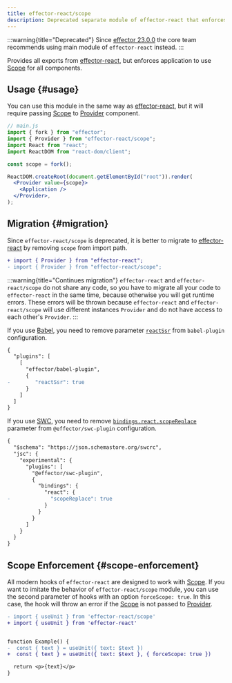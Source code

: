 ```yaml
---
title: effector-react/scope
description: Deprecated separate module of effector-react that enforces library to use Scope
---
```


:::warning{title="Deprecated"}
Since [effector 23.0.0](https://changelog.effector.dev/#effector-23-0-0) the core team recommends using main module of `effector-react` instead.
:::

Provides all exports from [effector-react](/en/api/effector-react), but enforces application to use [Scope](/en/api/effector/scope) for all components.

## Usage {#usage}

You can use this module in the same way as [effector-react](/en/api/effector-react), but it will require passing [Scope](/en/api/effector/scope) to [Provider](/en/api/effector-react/Provider) component.

```jsx
// main.js
import { fork } from "effector";
import { Provider } from "effector-react/scope";
import React from "react";
import ReactDOM from "react-dom/client";

const scope = fork();

ReactDOM.createRoot(document.getElementById("root")).render(
  <Provider value={scope}>
    <Application />
  </Provider>,
);
```

## Migration {#migration}

Since `effector-react/scope` is deprecated, it is better to migrate to [effector-react](/en/api/effector-react) by removing `scope` from import path.

```diff
+ import { Provider } from "effector-react";
- import { Provider } from "effector-react/scope";
```

:::warning{title="Continues migration"}
`effector-react` and `effector-react/scope` do not share any code, so you have to migrate all your code to `effector-react` in the same time, because otherwise you will get runtime errors. These errors will be thrown because `effector-react` and `effector-react/scope` will use different instances `Provider` and do not have access to each other's `Provider`.
:::

If you use [Babel](https://babeljs.io/), you need to remove parameter [`reactSsr`](/en/api/effector/babel-plugin#reactssr) from `babel-plugin` configuration.

```diff
{
  "plugins": [
    [
      "effector/babel-plugin",
      {
-        "reactSsr": true
      }
    ]
  ]
}
```

If you use [SWC](/en/api/effector/swc-plugin), you need to remove [`bindings.react.scopeReplace`](https://github.com/effector/swc-plugin#bindings) parameter from `@effector/swc-plugin` configuration.

```diff
{
  "$schema": "https://json.schemastore.org/swcrc",
  "jsc": {
    "experimental": {
      "plugins": [
        "@effector/swc-plugin",
        {
          "bindings": {
            "react": {
-             "scopeReplace": true
            }
          }
        }
      ]
    }
  }
}
```

## Scope Enforcement {#scope-enforcement}

All modern hooks of `effector-react` are designed to work with [Scope](/en/api/effector/scope). If you want to imitate the behavior of `effector-react/scope` module, you can use the second parameter of hooks with an option `forceScope: true`. In this case, the hook will throw an error if the [Scope](/en/api/effector/scope) is not passed to [Provider](/en/api/effector-react/Provider).

```diff
- import { useUnit } from 'effector-react/scope'
+ import { useUnit } from 'effector-react'


function Example() {
-  const { text } = useUnit({ text: $text })
+  const { text } = useUnit({ text: $text }, { forceScope: true })

  return <p>{text}</p>
}
```
